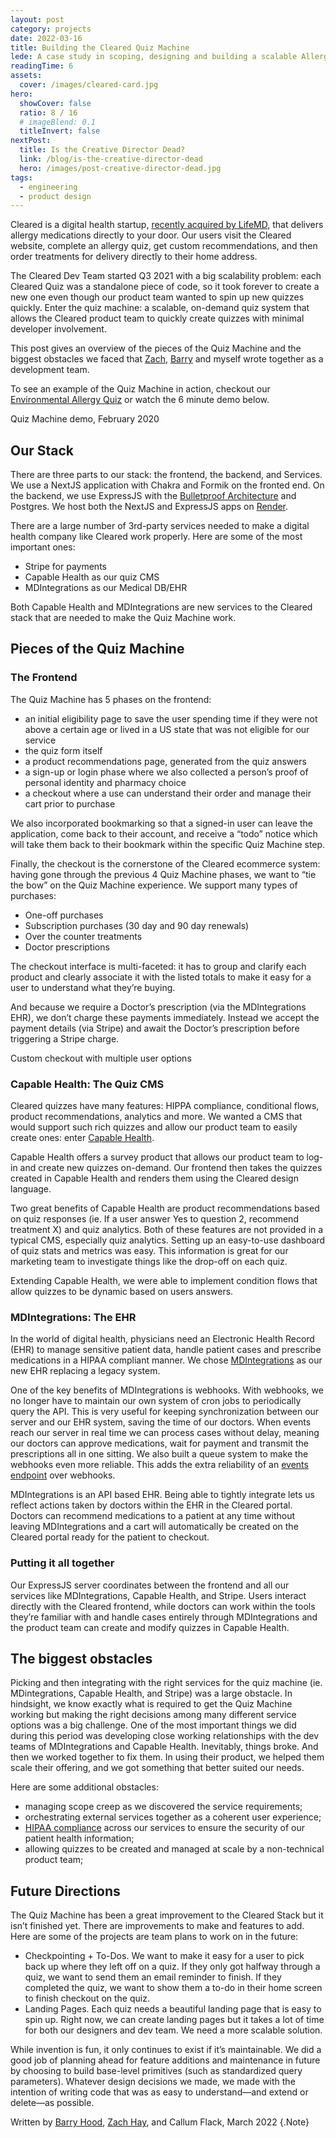 ```yaml
---
layout: post
category: projects
date: 2022-03-16
title: Building the Cleared Quiz Machine
lede: A case study in scoping, designing and building a scalable Allergy Diagnosis Quiz system for Cleared, a digital healthcare platform I've been working with.
readingTime: 6
assets:
  cover: /images/cleared-card.jpg
hero:
  showCover: false
  ratio: 8 / 16
  # imageBlend: 0.1
  titleInvert: false
nextPost:
  title: Is the Creative Director Dead?
  link: /blog/is-the-creative-director-dead
  hero: /images/post-creative-director-dead.jpg
tags:
  - engineering
  - product design
---
```


<!-- [insert picture here] — Callum -->

Cleared is a digital health startup, [recently acquired by LifeMD](https://www.globenewswire.com/news-release/2022/01/12/2365613/6480/en/LifeMD-Expands-Patient-Offerings-by-Acquiring-Leading-Allergy-Telehealth-Platform.html), that delivers allergy medications directly to your door. Our users visit the Cleared website, complete an allergy quiz, get custom recommendations, and then order treatments for delivery directly to their home address.

The Cleared Dev Team started Q3 2021 with a big scalability problem: each Cleared Quiz was a standalone piece of code, so it took forever to create a new one even though our product team wanted to spin up new quizzes quickly. Enter the quiz machine: a scalable, on-demand quiz system that allows the Cleared product team to quickly create quizzes with minimal developer involvement.

This post gives an overview of the pieces of the Quiz Machine and the biggest obstacles we faced that [Zach](https://www.linkedin.com/in/zahay/), [Barry](https://github.com/BarryPH) and myself wrote together as a development team.

To see an example of the Quiz Machine in action, checkout our [Environmental Allergy Quiz](https://portal.getcleared.com/start/environmental-allergy-quiz) or watch the 6 minute demo below.

<MediaVideo showControls src="693001127" ratio="720/1044">
  <p class="Note">Quiz Machine demo, February 2020</p>
</MediaVideo>

## Our Stack

There are three parts to our stack: the frontend, the backend, and Services. We use a NextJS application with Chakra and Formik on the fronted end. On the backend, we use ExpressJS with the [Bulletproof Architecture](https://softwareontheroad.com/ideal-nodejs-project-structure/) and Postgres. We host both the NextJS and ExpressJS apps on [Render](https://render.com/). 

There are a large number of 3rd-party services needed to make a digital health company like Cleared work properly. Here are some of the most important ones:

- Stripe for payments
- Capable Health as our quiz CMS
- MDIntegrations as our Medical DB/EHR

Both Capable Health and MDIntegrations are new services to the Cleared stack that are needed to make the Quiz Machine work.

## Pieces of the Quiz Machine

### The Frontend

The Quiz Machine has 5 phases on the frontend:

- an initial eligibility page to save the user spending time if they were not above a certain age or lived in a US state that was not eligible for our service
- the quiz form itself
- a product recommendations page, generated from the quiz answers
- a sign-up or login phase where we also collected a person’s proof of personal identity and pharmacy choice
- a checkout where a use can understand their order and manage their cart prior to purchase

We also incorporated bookmarking so that a signed-in user can leave the application, come back to their account, and receive a “todo” notice which will take them back to their bookmark within the specific Quiz Machine step.

Finally, the checkout is the cornerstone of the Cleared ecommerce system: having gone through the previous 4 Quiz Machine phases, we want to “tie the bow” on the Quiz Machine experience. We support many types of purchases:

- One-off purchases
- Subscription purchases (30 day and 90 day renewals)
- Over the counter treatments
- Doctor prescriptions

The checkout interface is multi-faceted: it has to group and clarify each product and clearly associate it with the listed totals to make it easy for a user to understand what they’re buying. 

And because we require a Doctor’s prescription (via the MDIntegrations EHR), we don’t charge these payments immediately. Instead we accept the payment details (via Stripe) and await the Doctor’s prescription before triggering a Stripe charge.

<MediaVideo frame src="693371475" ratio="8/10">
  <p class="Note">Custom checkout with multiple user options</p>
</MediaVideo>

### Capable Health: The Quiz CMS

Cleared quizzes have many features: HIPPA compliance, conditional flows, product recommendations, analytics and more. We wanted a CMS that would support such rich quizzes and allow our product team to easily create ones: enter [Capable Health](https://capablehealth.com/). 

Capable Health offers a survey product that allows our product team to log-in and create new quizzes on-demand. Our frontend then takes the quizzes created in Capable Health and renders them using the Cleared design language.

Two great benefits of Capable Health are product recommendations based on quiz responses (ie. If a user answer Yes to question 2, recommend treatment X) and quiz analytics. Both of these features are not provided in a typical CMS, especially quiz analytics. Setting up an easy-to-use dashboard of quiz stats and metrics was easy. This information is great for our marketing team to investigate things like the drop-off on each quiz.

Extending Capable Health, we were able to implement condition flows that allow quizzes to be dynamic based on users answers.

### MDIntegrations: The EHR

In the world of digital health, physicians need an Electronic Health Record (EHR) to manage sensitive patient data, handle patient cases and prescribe medications in a HIPAA compliant manner. We chose [MDIntegrations](https://mdintegrations.com/) as our new EHR replacing a legacy system.

One of the key benefits of MDIntegrations is webhooks. With webhooks, we no longer have to maintain our own system of cron jobs to periodically query the API. This is very useful for keeping synchronization between our server and our EHR system, saving the time of our doctors. When events reach our server in real time we can process cases without delay, meaning our doctors can approve medications, wait for payment and transmit the prescriptions all in one sitting. We also built a queue system to make the webhooks even more reliable. This adds the extra reliability of an [events endpoint](https://blog.sequin.io/events-not-webhooks) over webhooks.

MDIntegrations is an API based EHR. Being able to tightly integrate lets us reflect actions taken by doctors within the EHR in the Cleared portal. Doctors can recommend medications to a patient at any time without leaving MDIntegrations and a cart will automatically be created on the Cleared portal ready for the patient to checkout.

### Putting it all together

Our ExpressJS server coordinates between the frontend and all our services like MDIntegrations, Capable Health, and Stripe. Users interact directly with the Cleared frontend, while doctors can work within the tools they’re familiar with and handle cases entirely through MDIntegrations and the product team can create and modify quizzes in Capable Health.

## The biggest obstacles

Picking and then integrating with the right services for the quiz machine (ie. MDintegrations, Capable Health, and Stripe) was a large obstacle. In hindsight, we know exactly what is required to get the Quiz Machine working but making the right decisions among many different service options was a big challenge. One of the most important things we did during this period was developing close working relationships with the dev teams of MDIntegrations and Capable Health. Inevitably, things broke. And then we worked together to fix them. In using their product, we helped them scale their offering, and we got something that better suited our needs.

Here are some additional obstacles:

- managing scope creep as we discovered the service requirements;
- orchestrating external services together as a coherent user experience;
- [HIPAA compliance](https://www.hhs.gov/hipaa/for-professionals/security/laws-regulations/index.html) across our services to ensure the security of our patient health information;
- allowing quizzes to be created and managed at scale by a non-technical product team;

<Media ratio="440/1680" image="/images/cleared-quiz-machine-commits.jpg" caption="Code tempo visualisation with the final downhill slope representing release convergence" />

## Future Directions

The Quiz Machine has been a great improvement to the Cleared Stack but it isn’t finished yet. There are improvements to make and features to add. Here are some of the projects are team plans to work on in the future:

- Checkpointing + To-Dos. We want to make it easy for a user to pick back up where they left off on a quiz. If they only got halfway through a quiz, we want to send them an email reminder to finish. If they completed the quiz, we want to show them a to-do in their home screen to finish checkout on the quiz.
- Landing Pages. Each quiz needs a beautiful landing page that is easy to spin up. Right now, we can create landing pages but it takes a lot of time for both our designers and dev team. We need a more scalable solution.

While invention is fun, it only continues to exist if it’s maintainable. We did a good job of planning ahead for feature additions and maintenance in future by choosing to build base-level primitives (such as standardized query parameters). Whatever design decisions we made, we made with the intention of writing code that was as easy to understand—and extend or delete—as possible.

<PostButton link="https://www.getcleared.com" label="Visit Cleared" />

Written by [Barry Hood](https://github.com/BarryPH), [Zach Hay](https://www.linkedin.com/in/zahay/), and Callum Flack, March 2022 {.Note}

<script>
import Media from "../../src/components/Media";
import MediaVideo from "../../src/components/MediaVideo";
import PostButton from "../../src/components/PostButton";
export default {
  components: {
    Media,
    MediaVideo,
    PostButton
  }
}
</script>
